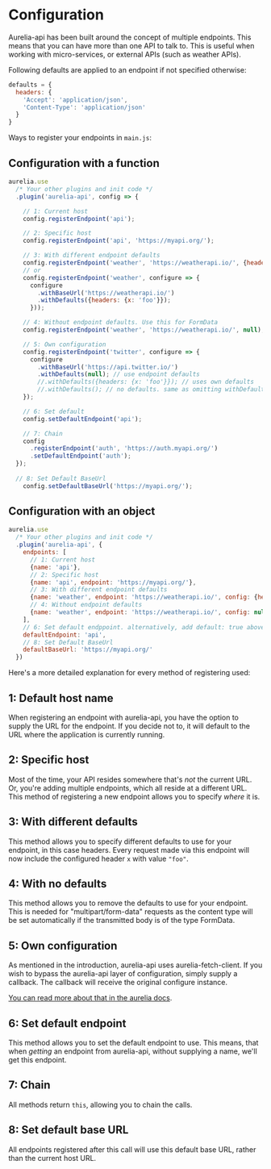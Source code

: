 # Configuration

Aurelia-api has been built around the concept of multiple endpoints. This means that you can have more than one API to talk to. This is useful when working with micro-services, or external APIs (such as weather APIs).

Following defaults are applied to an endpoint if not specified otherwise:

```js
defaults = {
  headers: {
    'Accept': 'application/json',
    'Content-Type': 'application/json'
  }
}
```

Ways to register your endpoints in `main.js`:

## Configuration with a function
```js
aurelia.use
  /* Your other plugins and init code */
  .plugin('aurelia-api', config => {

    // 1: Current host
    config.registerEndpoint('api');

    // 2: Specific host
    config.registerEndpoint('api', 'https://myapi.org/');

    // 3: With different endpoint defaults
    config.registerEndpoint('weather', 'https://weatherapi.io/', {headers: {x: 'foo'}});
    // or
    config.registerEndpoint('weather', configure => {
      configure
        .withBaseUrl('https://weatherapi.io/')
        .withDefaults({headers: {x: 'foo'}});
      }));

    // 4: Without endpoint defaults. Use this for FormData
    config.registerEndpoint('weather', 'https://weatherapi.io/', null);

    // 5: Own configuration
    config.registerEndpoint('twitter', configure => {
      configure
        .withBaseUrl('https://api.twitter.io/')
        .withDefaults(null); // use endpoint defaults
        //.withDefaults({headers: {x: 'foo'}}); // uses own defaults
        //.withDefaults(); // no defaults. same as omitting withDefaults()
    });

    // 6: Set default
    config.setDefaultEndpoint('api');

    // 7: Chain
    config
      .registerEndpoint('auth', 'https://auth.myapi.org/')
      .setDefaultEndpoint('auth');
  });
  
  // 8: Set Default BaseUrl
    config.setDefaultBaseUrl('https://myapi.org/');
```


## Configuration with an object

```js
aurelia.use
  /* Your other plugins and init code */
  .plugin('aurelia-api', {
    endpoints: [
      // 1: Current host
      {name: 'api'},
      // 2: Specific host
      {name: 'api', endpoint: 'https://myapi.org/'},
      // 3: With different endpoint defaults
      {name: 'weather', endpoint: 'https://weatherapi.io/', config: {headers: {x: 'foo'}}},
      // 4: Without endpoint defaults
      {name: 'weather', endpoint: 'https://weatherapi.io/', config: null};
    ],
    // 6: Set default endppoint. alternatively, add default: true above
    defaultEndpoint: 'api',
    // 8: Set Default BaseUrl
    defaultBaseUrl: 'https://myapi.org/'
  })
```

Here's a more detailed explanation for every method of registering used:

## 1: Default host name

When registering an endpoint with aurelia-api, you have the option to supply the URL for the endpoint. If you decide not to, it will default to the URL where the application is currently running.

## 2: Specific host

Most of the time, your API resides somewhere that's _not_ the current URL. Or, you're adding multiple endpoints, which all reside at a different URL. This method of registering a new endpoint allows you to specify _where_ it is.

## 3: With different defaults

This method allows you to specify different defaults to use for your endpoint, in this case headers. Every request made via this endpoint will now include the configured header `x` with value `"foo"`.

## 4: With no defaults

This method allows you to remove the defaults to use for your endpoint. This is needed for "multipart/form-data" requests as the content type will be set automatically if the transmitted body is of the type FormData.

## 5: Own configuration

As mentioned in the introduction, aurelia-api uses aurelia-fetch-client. If you wish to bypass the aurelia-api layer of configuration, simply supply a callback. The callback will receive the original configure instance.

[You can read more about that in the aurelia docs](http://aurelia.io/docs.html#/aurelia/fetch-client/latest/doc/api/class/HttpClientConfiguration).

## 6: Set default endpoint

This method allows you to set the default endpoint to use. This means, that when _getting_ an endpoint from aurelia-api, without supplying a name, we'll get this endpoint.

## 7: Chain

All methods return `this`, allowing you to chain the calls.

## 8: Set default base URL

All endpoints registered after this call will use this default base URL, rather than the current host URL. 
